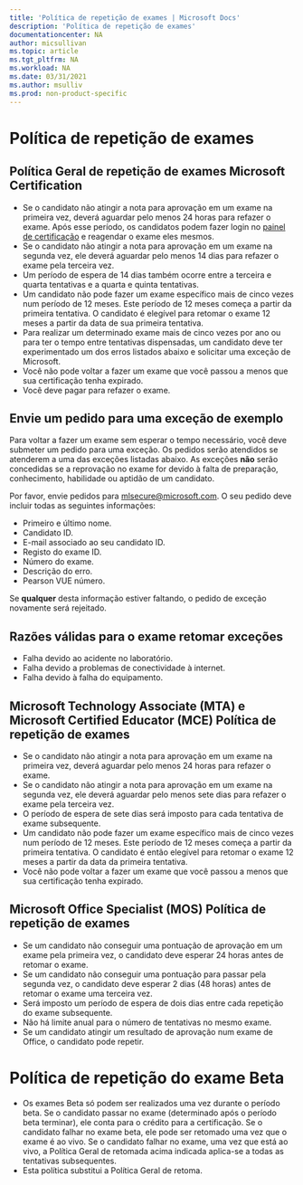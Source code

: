 ```yaml
---
title: 'Política de repetição de exames | Microsoft Docs'
description: 'Política de repetição de exames' 
documentationcenter: NA 
author: micsullivan
ms.topic: article
ms.tgt_pltfrm: NA
ms.workload: NA
ms.date: 03/31/2021
ms.author: msulliv
ms.prod: non-product-specific
---
```

# Política de repetição de exames

## Política Geral de repetição de exames Microsoft Certification

- Se o candidato não atingir a nota para aprovação em um exame na primeira vez, deverá aguardar pelo menos 24 horas para refazer o exame. Após esse período, os candidatos podem fazer login no [painel de certificação](https://aka.ms/certdashboard) e reagendar o exame eles mesmos.
- Se o candidato não atingir a nota para aprovação em um exame na segunda vez, ele deverá aguardar pelo menos 14 dias para refazer o exame pela terceira vez.
- Um período de espera de 14 dias também ocorre entre a terceira e quarta tentativas e a quarta e quinta tentativas.
- Um candidato não pode fazer um exame específico mais de cinco vezes num período de 12 meses. Este período de 12 meses começa a partir da primeira tentativa. O candidato é elegível para retomar o exame 12 meses a partir da data de sua primeira tentativa.
- Para realizar um determinado exame mais de cinco vezes por ano ou para ter o tempo entre tentativas dispensadas, um candidato deve ter experimentado um dos erros listados abaixo e solicitar uma exceção de Microsoft.
- Você não pode voltar a fazer um exame que você passou a menos que sua certificação tenha expirado.
- Você deve pagar para refazer o exame.

## Envie um pedido para uma exceção de exemplo

Para voltar a fazer um exame sem esperar o tempo necessário, você deve submeter um pedido para uma exceção. Os pedidos serão atendidos se atenderem a uma das exceções listadas abaixo. As exceções **não** serão concedidas se a reprovação no exame for devido à falta de preparação, conhecimento, habilidade ou aptidão de um candidato.

Por favor, envie pedidos para [mlsecure@microsoft.com](mailto:mlsecure@microsoft.com). O seu pedido deve incluir todas as seguintes informações:

- Primeiro e último nome.
- Candidato ID.
- E-mail associado ao seu candidato ID.
- Registo do exame ID.
- Número do exame.
- Descrição do erro.
- Pearson VUE número.

Se **qualquer** desta informação estiver faltando, o pedido de exceção novamente será rejeitado.

## Razões válidas para o exame retomar exceções

- Falha devido ao acidente no laboratório.
- Falha devido a problemas de conectividade à internet.
- Falha devido à falha do equipamento.

## Microsoft Technology Associate (MTA) e Microsoft Certified Educator (MCE) Política de repetição de exames

- Se o candidato não atingir a nota para aprovação em um exame na primeira vez, deverá aguardar pelo menos 24 horas para refazer o exame.
- Se o candidato não atingir a nota para aprovação em um exame na segunda vez, ele deverá aguardar pelo menos sete dias para refazer o exame pela terceira vez.
- O período de espera de sete dias será imposto para cada tentativa de exame subsequente.
- Um candidato não pode fazer um exame específico mais de cinco vezes num período de 12 meses. Este período de 12 meses começa a partir da primeira tentativa. O candidato é então elegível para retomar o exame 12 meses a partir da data da primeira tentativa.
- Você não pode voltar a fazer um exame que você passou a menos que sua certificação tenha expirado.

## Microsoft Office Specialist (MOS) Política de repetição de exames

- Se um candidato não conseguir uma pontuação de aprovação em um exame pela primeira vez, o candidato deve esperar 24 horas antes de retomar o exame.
- Se um candidato não conseguir uma pontuação para passar pela segunda vez, o candidato deve esperar 2 dias (48 horas) antes de retomar o exame uma terceira vez.
- Será imposto um período de espera de dois dias entre cada repetição do exame subsequente.
- Não há limite anual para o número de tentativas no mesmo exame. 
- Se um candidato atingir um resultado de aprovação num exame de Office, o candidato pode repetir.

# Política de repetição do exame Beta

- Os exames Beta só podem ser realizados uma vez durante o período beta. Se o candidato passar no exame (determinado após o período beta terminar), ele conta para o crédito para a certificação. Se o candidato falhar no exame beta, ele pode ser retomado uma vez que o exame é ao vivo. Se o candidato falhar no exame, uma vez que está ao vivo, a Política Geral de retomada acima indicada aplica-se a todas as tentativas subsequentes.
- Esta política substitui a Política Geral de retoma.